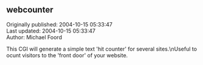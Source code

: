 ## webcounter  
Originally published: 2004-10-15 05:33:47  
Last updated: 2004-10-15 05:33:47  
Author: Michael Foord  
  
This CGI will generate a simple text 'hit counter' for several sites.\nUseful to ocunt visitors to the 'front door' of your website.